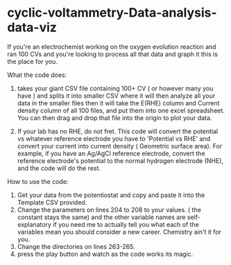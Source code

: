 # cyclic-voltammetry-Data-analysis-data-viz
If you're an electrochemist working on the oxygen evolution reaction and ran 100 CVs and you're looking to process all that data and graph it this is the place for you. 

What the code does: 

1)   takes your giant CSV file containing 100+ CV ( or however many  you have ) and splits it into smaller CSV where it will then analyze all your data in the smaller files
then it will take the E(RHE) column and Current density column of all 100 files, and put them into one excel spreadsheet. You can then drag and drop that file into the origin to plot your data. 

2)  If your lab has no RHE, do not fret. This code will convert the potential vs whatever reference electrode you have to 'Potential vs RHE' and convert your current into current density ( Geometric surface area).  For example, if you have an Ag/AgCl reference electrode, convert the reference electrode's potential to the normal hydrogen electrode (NHE), and the code will do the rest.


How to use the code: 
1) Get your data from the potentiostat and copy and paste it into the Template CSV provided.
2) Change the parameters on lines 204 to 208 to your values. ( the constant stays the same) and the other  variable names are self-explanatory if you need me to actually tell you what each of the variables mean 
   you should consider a new career. Chemistry ain't it for you.
3) Change the directories on lines 263-265.
4) press the play button and watch as the code works its magic.


 
